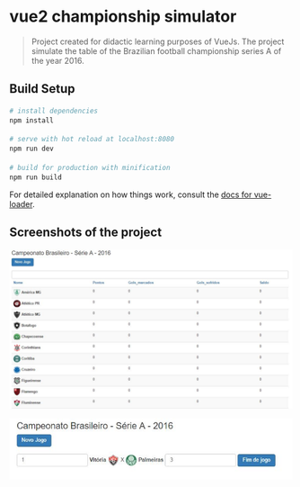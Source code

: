 # vue2 championship simulator

> Project created for didactic learning purposes of VueJs. The project simulate the table of the Brazilian football championship series A of the year 2016.

## Build Setup

``` bash
# install dependencies
npm install

# serve with hot reload at localhost:8080
npm run dev

# build for production with minification
npm run build
```

For detailed explanation on how things work, consult the [docs for vue-loader](http://vuejs.github.io/vue-loader).

## Screenshots of the project

![SS1](ss1.jpg)

![SS2](ss2.jpg)